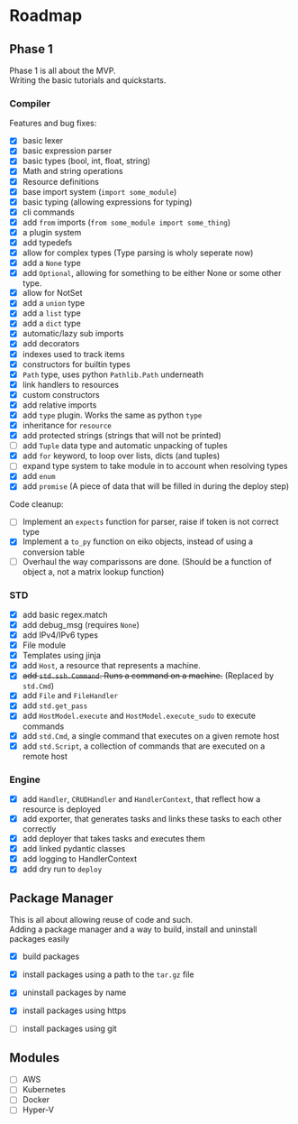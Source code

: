 # Roadmap

## Phase 1

Phase 1 is all about the MVP.  
Writing the basic tutorials and quickstarts.  

### Compiler

Features and bug fixes:  

- [x] basic lexer
- [x] basic expression parser
- [x] basic types (bool, int, float, string)
- [x] Math and string operations
- [x] Resource definitions
- [x] base import system (`import some_module`)
- [x] basic typing (allowing expressions for typing)
- [x] cli commands
- [x] add `from` imports (`from some_module import some_thing`)
- [x] a plugin system
- [x] add typedefs
- [x] allow for complex types (Type parsing is wholy seperate now)
- [x] add a `None` type
- [x] add `Optional`, allowing for something to be either None or some other type.
- [x] allow for NotSet
- [x] add a `union` type
- [x] add a `list` type
- [x] add a `dict` type
- [x] automatic/lazy sub imports
- [x] add decorators
- [x] indexes used to track items
- [x] constructors for builtin types
- [x] `Path` type, uses python `Pathlib.Path` underneath
- [x] link handlers to resources
- [x] custom constructors
- [x] add relative imports
- [x] add `type` plugin. Works the same as python `type`
- [x] inheritance for `resource`
- [x] add protected strings (strings that will not be printed)
- [ ] add `Tuple` data type and automatic unpacking of tuples
- [x] add `for` keyword, to loop over lists, dicts (and tuples)
- [ ] expand type system to take module in to account when resolving types
- [x] add `enum`
- [x] add `promise` (A piece of data that will be filled in during the deploy step)

Code cleanup:

- [ ] Implement an `expects` function for parser, raise if token is not correct type
- [x] Implement a `to_py` function on eiko objects, instead of using a conversion table
- [ ] Overhaul the way comparissons are done. (Should be a function of object a, not a matrix lookup function)

### STD

- [x] add basic regex.match
- [x] add debug_msg (requires `None`)
- [x] add IPv4/IPv6 types
- [x] File module
- [x] Templates using jinja
- [x] add `Host`, a resource that represents a machine.
- [x] ~~add `std.ssh.Command`. Runs a command on a machine.~~ (Replaced by `std.Cmd`)
- [x] add `File` and `FileHandler`
- [x] add `std.get_pass`
- [x] add `HostModel.execute` and `HostModel.execute_sudo` to execute commands
- [x] add `std.Cmd`, a single command that executes on a given remote host
- [x] add `std.Script`, a collection of commands that are executed on a remote host

### Engine

- [x] add `Handler`, `CRUDHandler` and `HandlerContext`, that reflect how a resource is deployed
- [x] add exporter, that generates tasks and links these tasks to each other correctly
- [x] add deployer that takes tasks and executes them
- [x] add linked pydantic classes
- [x] add logging to HandlerContext
- [x] add dry run to `deploy`

## Package Manager

This is all about allowing reuse of code and such.  
Adding a package manager and a way to build, install and uninstall packages easily  

- [x] build packages
- [x] install packages using a path to the `tar.gz` file
- [x] uninstall packages by name
- [x] install packages using https
- [ ] install packages using git


## Modules

- [ ] AWS
- [ ] Kubernetes
- [ ] Docker
- [ ] Hyper-V
